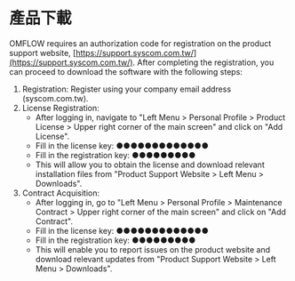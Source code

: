 # 產品下載

OMFLOW requires an authorization code for registration on the product support website, [https://support.syscom.com.tw/](https://support.syscom.com.tw/). After completing the registration, you can proceed to download the software with the following steps:

1. Registration: Register using your company email address (syscom.com.tw).
2. License Registration:&#x20;
   * After logging in, navigate to "Left Menu > Personal Profile > Product License > Upper right corner of the main screen" and click on "Add License".&#x20;
   * Fill in the license key: ●●●●●●●●●●●●●&#x20;
   * Fill in the registration key: ●●●●●●●●●
   * This will allow you to obtain the license and download relevant installation files from "Product Support Website > Left Menu > Downloads".
3. Contract Acquisition:&#x20;
   * After logging in, go to "Left Menu > Personal Profile > Maintenance Contract > Upper right corner of the main screen" and click on "Add Contract".&#x20;
   * Fill in the license key: ●●●●●●●●●●●●●&#x20;
   * Fill in the registration key: ●●●●●●●●●
   * This will enable you to report issues on the product website and download relevant updates from "Product Support Website > Left Menu > Downloads".
